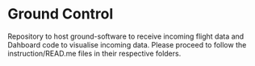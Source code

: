 # Ground Control
Repository to host ground-software to receive incoming flight data and Dahboard code to visualise incoming data. Please proceed to follow the instruction/READ.me files in their respective folders. 
